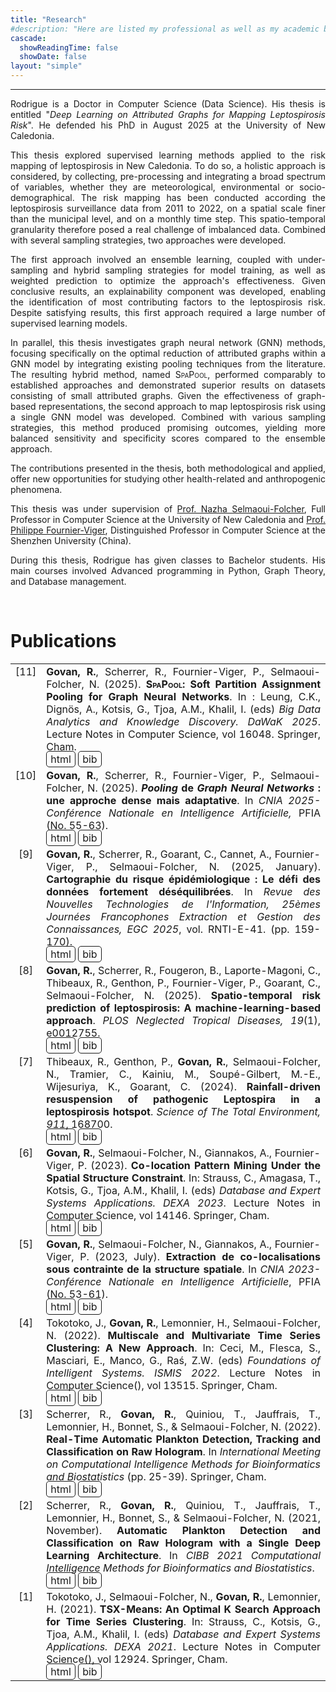 ```yaml
---
title: "Research"
#description: "Here are listed my professional as well as my academic backgrounds."
cascade:
  showReadingTime: false
  showDate: false
layout: "simple"
---
```


<hr>

<span style='text-align: justify;'>

Rodrigue is a Doctor in Computer Science (Data Science). His thesis is entitled "_Deep Learning on Attributed Graphs for Mapping Leptospirosis Risk_". He defended his PhD in August 2025 at the University of New Caledonia.

This thesis explored supervised learning methods applied to the risk mapping of leptospirosis in New Caledonia. To do so, a holistic approach is considered, by collecting, pre-processing and integrating a broad spectrum of variables, whether they are meteorological, environmental or socio-demographical. The risk mapping has been conducted according the leptospirosis surveillance data from 2011 to 2022, on a spatial scale finer than the municipal level, and on a monthly time step. This spatio-temporal granularity therefore posed a real challenge of imbalanced data. Combined with several sampling strategies, two approaches were developed.

The first approach involved an ensemble learning, coupled with under-sampling and hybrid sampling strategies for model training, as well as weighted prediction to optimize the approach's effectiveness. Given conclusive results, an explainability component was developed, enabling the identification of most contributing factors to the leptospirosis risk. Despite satisfying results, this first approach required a large number of supervised learning models.

In parallel, this thesis investigates graph neural network (GNN) methods, focusing specifically on the optimal reduction of attributed graphs within a GNN model by integrating existing pooling techniques from the literature. The resulting hybrid method, named <span style="font-variant: small-caps;">SpaPool</span>, performed comparably to established approaches and demonstrated superior results on datasets consisting of small attributed graphs. Given the effectiveness of graph-based representations, the second approach to map leptospirosis risk using a single GNN model was developed. Combined with various sampling strategies, this method produced promising outcomes, yielding more balanced sensitivity and specificity scores compared to the ensemble approach.

The contributions presented in the thesis, both methodological and applied, offer new opportunities for studying other health-related and anthropogenic phenomena.

This thesis was under supervision of <a href="https://isea.unc.nc/membres/selmaoui-folcher/" target="_blank">Prof. Nazha Selmaoui-Folcher</a>, Full Professor in Computer Science at the University of New Caledonia and <a href="https://www.philippe-fournier-viger.com" target="_blank">Prof. Philippe Fournier-Viger</a>, Distinguished Professor in Computer Science at the Shenzhen University (China).

During this thesis, Rodrigue has given classes to Bachelor students. His main courses involved Advanced programming in Python, Graph Theory, and Database management.

</span>

<br>

# Publications

<style>
td, thead, tbody, tr {
   background-color: none;
   vertical-align: top;
   text-align: justify;
   font-size: 1rem;
}

.bib{
  border:solid; 
  border-radius:5px;
  border-width:1px;
  padding-left:6px; 
  padding-right:6px; 
  padding-top:2px; 
  padding-bottom:2px;
  text-decoration: none;
}

.bib:hover{
  border-radius:5px;
  border-width:1px;
  border-color:var(--tw-prose-links);
  padding-left:6px; 
  padding-right:6px; 
  padding-top:2px; 
  padding-bottom:2px;
}
</style>

|   |  |
|:-:|--|
| [11] | <b>Govan, R.</b>, Scherrer, R., Fournier-Viger, P., Selmaoui-Folcher, N. (2025). <b><span style="font-variant-caps: small-caps;">SpaPool</span>: Soft Partition Assignment Pooling for Graph Neural Networks</b>. In : Leung, C.K., Dignös, A., Kotsis, G., Tjoa, A.M., Khalil, I. (eds) <i>Big Data Analytics and Knowledge Discovery. DaWaK 2025</i>. Lecture Notes in Computer Science, vol 16048. Springer, Cham. <br><a href="https://dx.doi.org/10.1007/978-3-032-02215-8_27" class="bib" target="_blank">html</a> <a href="Govan2025d.bib" class="bib" target="_blank">bib</a> |
| [10] | <b>Govan, R.</b>, Scherrer, R., Fournier-Viger, P., Selmaoui-Folcher, N. (2025). <b><i>Pooling</i> de <i>Graph Neural Networks</i> : une approche dense mais adaptative</b>. In <i>CNIA 2025-Conférence Nationale en Intelligence Artificielle,</i> PFIA (No. 55-63). <br><a href="https://hal.science/hal-05197596v1" class="bib" target="_blank">html</a> <a href="Govan2025c.bib" class="bib" target="_blank">bib</a> |
| [9] | <b>Govan, R.</b>, Scherrer, R., Goarant, C., Cannet, A., Fournier-Viger, P., Selmaoui-Folcher, N. (2025, January). <b>Cartographie du risque épidémiologique : Le défi des données fortement déséquilibrées</b>. In <i>Revue des Nouvelles Technologies de l'Information, 25èmes Journées Francophones Extraction et Gestion des Connaissances, EGC 2025</i>, vol. RNTI-E-41. (pp. 159-170). <br><a href="https://hal.science/hal-04945686" class="bib" target="_blank">html</a> <a href="Govan2025b.bib" class="bib" target="_blank">bib</a> |
| [8] | <b>Govan, R.</b>, Scherrer, R., Fougeron, B., Laporte-Magoni, C., Thibeaux, R., Genthon, P., Fournier-Viger, P., Goarant, C., Selmaoui-Folcher, N. (2025). <b>Spatio-temporal risk prediction of leptospirosis: A machine-learning-based approach</b>. <i>PLOS Neglected Tropical Diseases, 19</i>(1), e0012755. <br><a href="https://doi.org/10.1371/journal.pntd.0012755" class="bib" target="_blank">html</a> <a href="Govan2025a.bib" class="bib" target="_blank">bib</a> |
| [7] | Thibeaux, R., Genthon, P., <b>Govan, R.</b>, Selmaoui-Folcher, N., Tramier, C., Kainiu, M., Soupé-Gilbert, M.-E., Wijesuriya, K., Goarant, C. (2024). <b>Rainfall-driven resuspension of pathogenic Leptospira in a leptospirosis hotspot</b>. <i>Science of The Total Environment, 911</i>, 168700. <br><a href="https://doi.org/10.1016/j.scitotenv.2023.168700" class="bib" target="_blank">html</a> <a href="Thibeaux2024.bib" class="bib" target="_blank">bib</a> |
| [6] | <b>Govan, R.</b>, Selmaoui-Folcher, N., Giannakos, A., Fournier-Viger, P. (2023). <b>Co-location Pattern Mining Under the Spatial Structure Constraint</b>. In: Strauss, C., Amagasa, T., Kotsis, G., Tjoa, A.M., Khalil, I. (eds) <i>Database and Expert Systems Applications. DEXA 2023</i>. Lecture Notes in Computer Science, vol 14146. Springer, Cham. <br><a href="https://doi.org/10.1007/978-3-031-39847-6_13" class="bib" target="_blank">html</a> <a href="Govan2023b.bib" class="bib" target="_blank">bib</a> |
| [5] | <b>Govan, R.</b>, Selmaoui-Folcher, N., Giannakos, A., Fournier-Viger, P. (2023, July). <b>Extraction de co-localisations sous contrainte de la structure spatiale</b>. In <i>CNIA 2023-Conférence Nationale en Intelligence Artificielle</i>, PFIA (No. 53-61). <br><a href="https://hal.science/hal-04164263/" class="bib" target="_blank">html</a> <a href="Govan2023a.bib" class="bib" target="_blank">bib</a> |
| [4] | Tokotoko, J., <b>Govan, R.</b>, Lemonnier, H., Selmaoui-Folcher, N. (2022). <b>Multiscale and Multivariate Time Series Clustering: A New Approach</b>. In: Ceci, M., Flesca, S., Masciari, E., Manco, G., Raś, Z.W. (eds) <i>Foundations of Intelligent Systems. ISMIS 2022</i>. Lecture Notes in Computer Science(), vol 13515. Springer, Cham. <br><a href="https://doi.org/10.1007/978-3-031-16564-1_27" class="bib" target="_blank">html</a> <a href="Tokotoko2022.bib" class="bib" target="_blank">bib</a> |
| [3] | Scherrer, R., <b>Govan, R.</b>, Quiniou, T., Jauffrais, T., Lemonnier, H., Bonnet, S., & Selmaoui-Folcher, N. (2022). <b>Real-Time Automatic Plankton Detection, Tracking and Classification on Raw Hologram</b>. In <i>International Meeting on Computational Intelligence Methods for Bioinformatics and Biostatistics</i> (pp. 25-39). Springer, Cham. <br><a href="https://doi.org/10.1007/978-3-031-20837-9_3" class="bib" target="_blank">html</a> <a href="Scherrer2022.bib" class="bib" target="_blank">bib</a> |
| [2] | Scherrer, R., <b>Govan, R.</b>, Quiniou, T., Jauffrais, T., Lemonnier, H., Bonnet, S., & Selmaoui-Folcher, N. (2021, November). <b>Automatic Plankton Detection and Classification on Raw Hologram with a Single Deep Learning Architecture</b>. In <i>CIBB 2021 Computational Intelligence Methods for Bioinformatics and Biostatistics</i>. <br><a href="https://hal.science/hal-03565469" class="bib" target="_blank">html</a> <a href="Scherrer2021.bib" class="bib" target="_blank">bib</a> |
| [1] | Tokotoko, J., Selmaoui-Folcher, N., <b>Govan, R.</b>, Lemonnier, H. (2021). <b>TSX-Means: An Optimal K Search Approach for Time Series Clustering</b>. In: Strauss, C., Kotsis, G., Tjoa, A.M., Khalil, I. (eds) <i>Database and Expert Systems Applications. DEXA 2021</i>. Lecture Notes in Computer Science(), vol 12924. Springer, Cham. <br><a href="https://doi.org/10.1007/978-3-030-86475-0_23" class="bib" target="_blank">html</a> <a href="Tokotoko2021.bib" class="bib" target="_blank">bib</a> |

<br>
